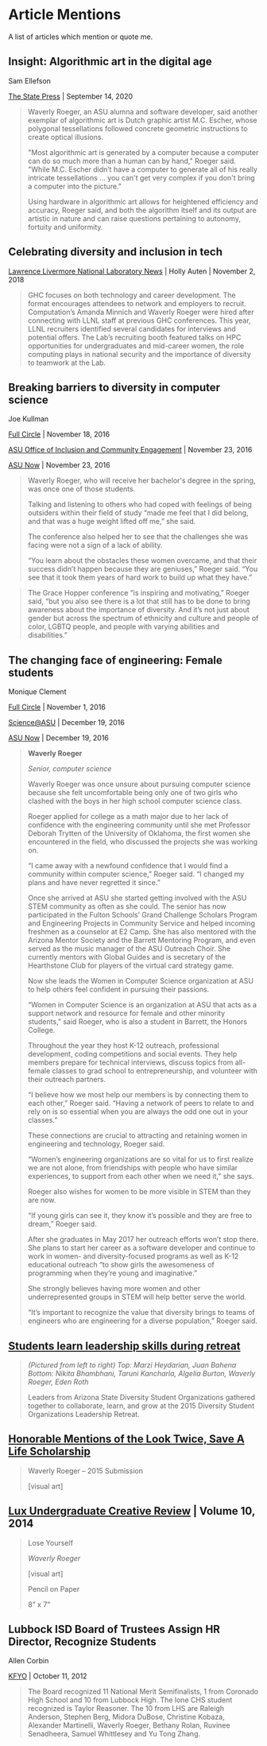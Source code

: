 # Article Mentions
A list of articles which mention or quote me.

## Insight: Algorithmic art in the digital age
Sam Ellefson

[The State Press](https://www.statepress.com/article/2020/09/specho-algorithmic-art-through-rise-of-technology) | September 14, 2020

> Waverly Roeger, an ASU alumna and software developer, said another exemplar of algorithmic art is Dutch graphic artist M.C. Escher, whose polygonal tessellations followed concrete geometric instructions to create optical illusions.
>
> "Most algorithmic art is generated by a computer because a computer can do so much more than a human can by hand," Roeger said. "While M.C. Escher didn’t have a computer to generate all of his really intricate tessellations … you can't get very complex if you don't bring a computer into the picture."
>
> Using hardware in algorithmic art allows for heightened efficiency and accuracy, Roeger said, and both the algorithm itself and its output are artistic in nature and can raise questions pertaining to autonomy, fortuity and uniformity.

## Celebrating diversity and inclusion in tech
[Lawrence Livermore National Laboratory News](https://www.llnl.gov/news/celebrating-diversity-and-inclusion-tech) | Holly Auten | November 2, 2018

> GHC focuses on both technology and career development. The format encourages attendees to network and employers to recruit. Computation’s Amanda Minnich and Waverly Roeger were hired after connecting with LLNL staff at previous GHC conferences. This year, LLNL recruiters identified several candidates for interviews and potential offers. The Lab’s recruiting booth featured talks on HPC opportunities for undergraduates and mid-career women, the role computing plays in national security and the importance of diversity to teamwork at the Lab.

## Breaking barriers to diversity in computer science
Joe Kullman

[Full Circle](https://fullcircle.asu.edu/students/breaking-barriers-diversity-computer-science/) | November 18, 2016

[ASU Office of Inclusion and Community Engagement](https://inclusion.asu.edu/content/breaking-barriers-diversity-computer-science) | November 23, 2016

[ASU Now](https://asunow.asu.edu/20161122-breaking-barriers-diversity-computer-science) | November 23, 2016

> Waverly Roeger, who will receive her bachelor's degree in the spring, was once one of those students.
>
> Talking and listening to others who had coped with feelings of being outsiders within their field of study “made me feel that I did belong, and that was a huge weight lifted off me,” she said.
>
> The conference also helped her to see that the challenges she was facing were not a sign of a lack of ability.
>
> “You learn about the obstacles these women overcame, and that their success didn’t happen because they are geniuses,” Roeger said. “You see that it took them years of hard work to build up what they have.”

> The Grace Hopper conference “is inspiring and motivating,” Roeger said, “but you also see there is a lot that still has to be done to bring awareness about the importance of diversity. And it’s not just about gender but across the spectrum of ethnicity and culture and people of color, LGBTQ people, and people with varying abilities and disabilities.”

## The changing face of engineering: Female students
Monique Clement

[Full Circle](https://fullcircle.asu.edu/series/the-changing-face-of-engineering-female-students/) | November 1, 2016

[Science@ASU](https://science.asu.edu/changing-face-engineering-female-students) | December 19, 2016

[ASU Now](https://asunow.asu.edu/20161219-changing-face-engineering-female-students) | December 19, 2016

> **Waverly Roeger**
>
> *Senior, computer science*
>
> Waverly Roeger was once unsure about pursuing computer science because she felt uncomfortable being only one of two girls who clashed with the boys in her high school computer science class.
>
> Roeger applied for college as a math major due to her lack of confidence with the engineering community until she met Professor Deborah Trytten of the University of Oklahoma, the first women she encountered in the field, who discussed the projects she was working on.
>
> “I came away with a newfound confidence that I would find a community within computer science,” Roeger said. “I changed my plans and have never regretted it since.”
>
> Once she arrived at ASU she started getting involved with the ASU STEM community as often as she could. The senior has now participated in the Fulton Schools’ Grand Challenge Scholars Program and Engineering Projects in Community Service and helped incoming freshmen as a counselor at E2 Camp. She has also mentored with the Arizona Mentor Society and the Barrett Mentoring Program, and even served as the music manager of the ASU Outreach Choir. She currently mentors with Global Guides and is secretary of the Hearthstone Club for players of the virtual card strategy game.
>
> Now she leads the Women in Computer Science organization at ASU to help others feel confident in pursuing their passions.
>
> “Women in Computer Science is an organization at ASU that acts as a support network and resource for female and other minority students,” said Roeger, who is also a student in Barrett, the Honors College.
>
> Throughout the year they host K-12 outreach, professional development, coding competitions and social events. They help members prepare for technical interviews, discuss topics from all-female classes to grad school to entrepreneurship, and volunteer with their outreach partners.
>
> “I believe how we most help our members is by connecting them to each other,” Roeger said. “Having a network of peers to relate to and rely on is so essential when you are always the odd one out in your classes.”
>
> These connections are crucial to attracting and retaining women in engineering and technology, Roeger said.
>
> “Women’s engineering organizations are so vital for us to first realize we are not alone, from friendships with people who have similar experiences, to support from each other when we need it,” she says.
>
> Roeger also wishes for women to be more visible in STEM than they are now.
>
> “If young girls can see it, they know it’s possible and they are free to dream,” Roeger said.
>
> After she graduates in May 2017 her outreach efforts won’t stop there. She plans to start her career as a software developer and continue to work in women- and diversity-focused programs as well as K-12 educational outreach “to show girls the awesomeness of programming when they’re young and imaginative.”
>
> She strongly believes having more women and other underrepresented groups in STEM will help better serve the world.
>
> “It’s important to recognize the value that diversity brings to teams of engineers who are engineering for a diverse population,” Roeger said.

## [Students learn leadership skills during retreat](https://innercircle.engineering.asu.edu/2015/10/19/students-learn-leadership-skills-during-retreat/)

> _(Pictured from left to right) Top: Marzi Heydarian, Juan Bahena  Bottom: Nikita Bhambhani, Taruni Kancharla, Algelia Burton, Waverly Roeger, Eden Roth_
> 
> Leaders from Arizona State Diversity Student Organizations gathered together to collaborate, learn, and grow at the 2015 Diversity Student Organizations Leadership Retreat.

## [Honorable Mentions of the Look Twice, Save A Life Scholarship](https://www.insuranceproviders.com/honorable-mentions-of-the-look-twice-save-a-life-scholarship/)

> Waverly Roeger – 2015 Submission
>
> [visual art]

## [Lux Undergraduate Creative Review](https://barretthonors.asu.edu/sites/default/files/lux_vol10_2014.pdf) | Volume 10, 2014

> Lose Yourself
>
> *Waverly Roeger*
>
> [visual art]
>
> Pencil on Paper
>
> 8” x 7”

## Lubbock ISD Board of Trustees Assign HR Director, Recognize Students
Allen Corbin

[KFYO](https://kfyo.com/lubbock-isd-board-of-trustees-assign-hr-director-recognize-students/) | October 11, 2012

> The Board recognized 11 National Merit Semifinalists, 1 from Coronado High School and 10 from Lubbock High. The lone CHS student recognized is Taylor Reasoner. The 10 from LHS are Raleigh Anderson, Stephen Berg, Midora DuBose, Christine Kobaza, Alexander Martinelli, Waverly Roeger, Bethany Rolan, Ruvinee Senadheera, Samuel Whittlesey and Yu Tong Zhang.
